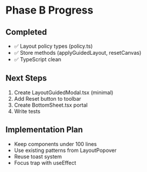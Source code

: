 # Phase B Progress

## Completed
- ✅ Layout policy types (policy.ts)
- ✅ Store methods (applyGuidedLayout, resetCanvas)
- ✅ TypeScript clean

## Next Steps
1. Create LayoutGuidedModal.tsx (minimal)
2. Add Reset button to toolbar
3. Create BottomSheet.tsx portal
4. Write tests

## Implementation Plan
- Keep components under 100 lines
- Use existing patterns from LayoutPopover
- Reuse toast system
- Focus trap with useEffect
